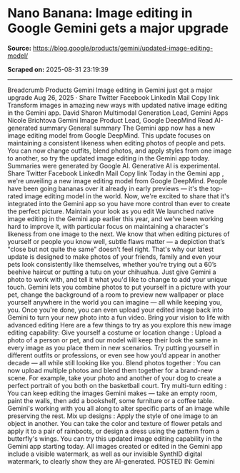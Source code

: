 # Nano Banana: Image editing in Google Gemini gets a major upgrade

**Source:** https://blog.google/products/gemini/updated-image-editing-model/

**Scraped on:** 2025-08-31 23:19:39

---

Breadcrumb
Products
Gemini
Image editing in Gemini just got a major upgrade
Aug 26, 2025
·
Share
Twitter
Facebook
LinkedIn
Mail
Copy link
Transform images in amazing new ways with updated native image editing in the Gemini app.
David Sharon
Multimodal Generation Lead, Gemini Apps
Nicole Brichtova
Gemini Image Product Lead, Google DeepMind
Read AI-generated summary
General summary
The Gemini app now has a new image editing model from Google DeepMind. This update focuses on maintaining a consistent likeness when editing photos of people and pets. You can now change outfits, blend photos, and apply styles from one image to another, so try the updated image editing in the Gemini app today.
Summaries were generated by Google AI. Generative AI is experimental.
Share
Twitter
Facebook
LinkedIn
Mail
Copy link
Today in the
Gemini app
, we're unveiling a new image editing model from Google DeepMind. People have been going
bananas
over it already in early previews — it's the
top-rated
image editing model in the world. Now, we're excited to share that it's integrated into the Gemini app so you have more control than ever to create the perfect picture.
Maintain your look as you edit
We launched native image editing
in the Gemini app earlier this year, and we’ve been working hard to improve it, with particular focus on maintaining a character's likeness from one image to the next. We know that when editing pictures of yourself or people you know well, subtle flaws matter — a depiction that’s "close but not quite the same" doesn’t feel right. That's why our latest update is designed to make photos of your friends, family and even your pets look consistently like themselves, whether you're trying out a 60’s beehive haircut or putting a tutu on your chihuahua.
Just give Gemini a photo to work with, and tell it what you'd like to change to add your unique touch. Gemini lets you combine photos to put yourself in a picture with your pet, change the background of a room to preview new wallpaper or place yourself anywhere in the world you can imagine — all while keeping you, you. Once you're done, you can even upload your edited image back into Gemini to turn your new photo into a fun video.
Bring your vision to life with advanced editing
Here are a few things to try as you explore this new image editing capability:
Give yourself a costume or location change
: Upload a photo of a person or pet, and our model will keep their look the same in every image as you place them in new scenarios. Try putting yourself in different outfits or professions, or even see how you’d appear in another decade — all while still looking like you.
Blend photos together
: You can now upload multiple photos and blend them together for a brand-new scene. For example, take your photo and another of your dog to create a perfect portrait of you both on the basketball court.
Try multi-turn editing
: You can keep editing the images Gemini makes — take an empty room, paint the walls, then add a bookshelf, some furniture or a coffee table. Gemini's working with you all along to alter specific parts of an image while preserving the rest.
Mix up designs
: Apply the style of one image to an object in another. You can take the color and texture of flower petals and apply it to a pair of rainboots, or design a dress using the pattern from a butterfly's wings.
You can try this updated image editing capability in the Gemini app starting today. All images created or edited in the Gemini app include a visible watermark, as well as our invisible SynthID digital watermark, to clearly show they are AI-generated.
POSTED IN:
Gemini